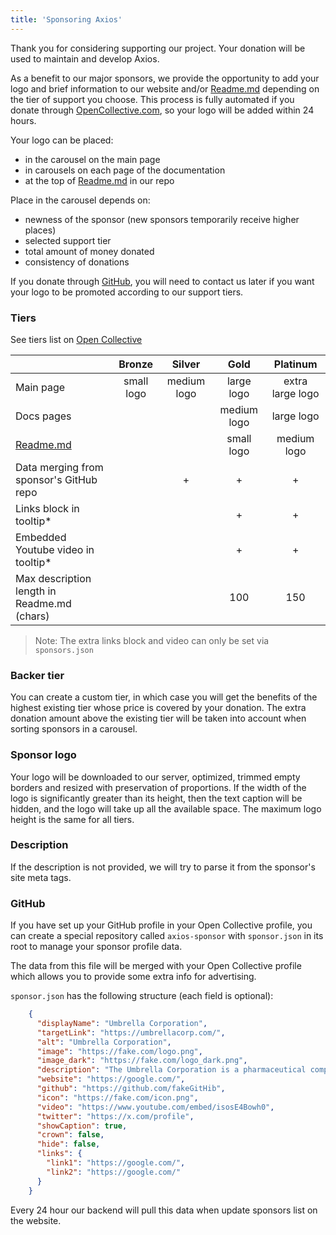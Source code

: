 ```yaml
---
title: 'Sponsoring Axios'
---
```


Thank you for considering supporting our project. Your donation will be used to maintain and develop Axios.

As a benefit to our major sponsors, we provide the opportunity to add your logo and brief
information to our website and/or [Readme.md](https://github.com/axios/axios) depending on the tier of support you choose.
This process is fully automated if you donate through [OpenCollective.com](https://opencollective.com/axios/contribute),
so your logo will be added within 24 hours.

Your logo can be placed:
- in the carousel on the main page
- in carousels on each page of the documentation
- at the top of [Readme.md](https://github.com/axios/axios) in our repo

Place in the carousel depends on:
- newness of the sponsor (new sponsors temporarily receive higher places)
- selected support tier
- total amount of money donated
- consistency of donations

If you donate through [GitHub](https://github.com/sponsors/axios), you will need to contact us later if you want your logo to be promoted according
to our support tiers.

### Tiers

See tiers list on [Open Collective](https://opencollective.com/axios/contribute)

|                                             |   Bronze   |   Silver    |    Gold     |     Platinum     |
|---------------------------------------------|:----------:|:-----------:|:-----------:|:----------------:|
| Main page                                   | small logo | medium logo | large logo  | extra large logo |
| Docs pages                                  |            |             | medium logo |    large logo    |
| [Readme.md](https://github.com/axios/axios) |            |             | small logo  |   medium logo    |
| Data merging from sponsor's GitHub repo     |            |      +      |      +      |        +         |
| Links block in tooltip*                     |            |             |      +      |        +         |
| Embedded Youtube video in tooltip*          |            |             |      +      |        +         |
| Max description length in Readme.md (chars) |            |             |     100     |       150        |

> Note:
> The extra links block and video can only be set via `sponsors.json`

### Backer tier

You can create a custom tier, in which case you will get the benefits of the highest existing tier whose price
is covered by your donation. The extra donation amount above the existing tier will be taken into account
when sorting sponsors in a carousel.

### Sponsor logo

Your logo will be downloaded to our server, optimized, trimmed empty borders and resized with preservation of proportions.
If the width of the logo is significantly greater than its height, then the text caption will be hidden,
and the logo will take up all the available space. The maximum logo height is the same for all tiers.

### Description

If the description is not provided, we will try to parse it from the sponsor's site meta tags.

### GitHub

If you have set up your GitHub profile in your Open Collective profile,
you can create a special repository called `axios-sponsor` with `sponsor.json` in its root to manage your sponsor profile data.

The data from this file will be merged with your Open Collective profile which allows you to provide some extra info for advertising.

`sponsor.json` has the following structure (each field is optional):

```json
    {
      "displayName": "Umbrella Corporation",
      "targetLink": "https://umbrellacorp.com/",
      "alt": "Umbrella Corporation",
      "image": "https://fake.com/logo.png",
      "image_dark": "https://fake.com/logo_dark.png",
      "description": "The Umbrella Corporation is a pharmaceutical company",  
      "website": "https://google.com/",
      "github": "https://github.com/fakeGitHib",
      "icon": "https://fake.com/icon.png",
      "video": "https://www.youtube.com/embed/isosE4Bowh0",
      "twitter": "https://x.com/profile",
      "showCaption": true,
      "crown": false,
      "hide": false,
      "links": {
        "link1": "https://google.com/",
        "link2": "https://google.com/"
      }
    }
```
Every 24 hour our backend will pull this data when update sponsors list on the website.
